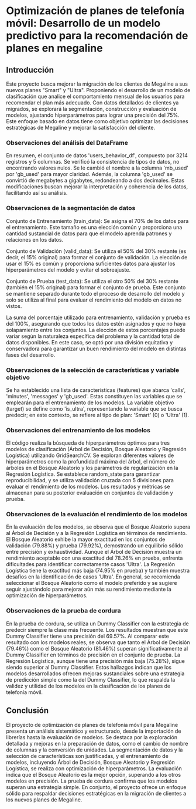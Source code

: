 # Optimización de planes de telefonía móvil: Desarrollo de un modelo predictivo para la recomendación de planes en megaline

## Introducción

Este proyecto busca mejorar la migración de los clientes de Megaline a sus nuevos planes "Smart" y "Ultra". Proponiendo el desarrollo de un modelo de clasificación que analice el comportamiento mensual de los usuarios para recomendar el plan más adecuado. Con datos detallados de clientes ya migrados, se explorará la segmentación, construcción y evaluación de modelos, ajustando hiperparámetros para lograr una precisión del 75%. Este enfoque basado en datos tiene como objetivo optimizar las decisiones estratégicas de Megaline y mejorar la satisfacción del cliente.

### Observaciones del análisis del DataFrame

En resumen, el conjunto de datos 'users_behavior_df', compuesto por 3214 registros y 5 columnas. Se verificó la consistencia de tipos de datos, no encontrando valores nulos. Se le cambió el nombre a la columna 'mb_used' por 'gb_used' para mayor claridad. Además, la columna 'gb_used' se convirtió de megabytes a gigabytes, redondeando a dos decimales. Estas modificaciones buscan mejorar la interpretación y coherencia de los datos, facilitando así su análisis.

### Observaciones de la segmentación de datos

Conjunto de Entrenamiento (train_data): Se asigna el 70% de los datos para el entrenamiento. Este tamaño es una elección común y proporciona una cantidad sustancial de datos para que el modelo aprenda patrones y relaciones en los datos.

Conjunto de Validación (valid_data): Se utiliza el 50% del 30% restante (es decir, el 15% original) para formar el conjunto de validación. La elección de usar el 15% es común y proporciona suficientes datos para ajustar los hiperparámetros del modelo y evitar el sobreajuste.

Conjunto de Prueba (test_data): Se utiliza el otro 50% del 30% restante (también el 15% original) para formar el conjunto de prueba. Este conjunto se mantiene separado durante todo el proceso de desarrollo del modelo y solo se utiliza al final para evaluar el rendimiento del modelo en datos no vistos.

La suma del porcentaje utilizado para entrenamiento, validación y prueba es del 100%, asegurando que todos los datos estén asignados y que no haya solapamiento entre los conjuntos. La elección de estos porcentajes puede variar según la naturaleza específica del problema y la cantidad total de datos disponibles. En este caso, se optó por una división equitativa y conservadora para garantizar un buen rendimiento del modelo en distintas fases del desarrollo.

### Observaciones de la selección de características y variable objetivo

Se ha establecido una lista de características (features) que abarca 'calls', 'minutes', 'messages' y 'gb_used'. Estas constituyen las variables que se emplearán para el entrenamiento de los modelos. La variable objetivo (target) se define como 'is_ultra', representando la variable que se busca predecir; en este contexto, se refiere al tipo de plan: 'Smart' (0) o 'Ultra' (1).

### Observaciones del entrenamiento de los modelos

El código realiza la búsqueda de hiperparámetros óptimos para tres modelos de clasificación (Árbol de Decisión, Bosque Aleatorio y Regresión Logística) utilizando GridSearchCV. Se exploran diferentes valores de hiperparámetros como la profundidad máxima del árbol, el número de árboles en el Bosque Aleatorio y los parámetros de regularización en la Regresión Logística. Se establece random_state para garantizar reproducibilidad, y se utiliza validación cruzada con 5 divisiones para evaluar el rendimiento de los modelos. Los resultados y métricas se almacenan para su posterior evaluación en conjuntos de validación y prueba.

### Observaciones de la evaluación el rendimiento de los modelos

En la evaluación de los modelos, se observa que el Bosque Aleatorio supera al Árbol de Decisión y a la Regresión Logística en términos de rendimiento. El Bosque Aleatorio exhibe la mayor exactitud en los conjuntos de validación (79.88%) y prueba (79.92%), demostrando un equilibrio sólido entre precisión y exhaustividad. Aunque el Árbol de Decisión muestra un rendimiento aceptable con una exactitud del 78.26% en prueba, enfrenta dificultades para identificar correctamente casos 'Ultra'. La Regresión Logística tiene la exactitud más baja (74.95% en prueba) y también muestra desafíos en la identificación de casos 'Ultra'. En general, se recomienda seleccionar el Bosque Aleatorio como el modelo preferido y se sugiere seguir ajustándolo para mejorar aún más su rendimiento mediante la optimización de hiperparámetros.

### Observaciones de la prueba de cordura

En la prueba de cordura, se utiliza un Dummy Classifier con la estrategia de predecir siempre la clase más frecuente. Los resultados muestran que este Dummy Classifier tiene una precisión del 69.57%. Al comparar este resultado con los modelos reales, se observa que tanto el Árbol de Decisión (79.46%) como el Bosque Aleatorio (81.46%) superan significativamente al Dummy Classifier en términos de precisión en el conjunto de prueba. La Regresión Logística, aunque tiene una precisión más baja (75.28%), sigue siendo superior al Dummy Classifier. Estos hallazgos indican que los modelos desarrollados ofrecen mejoras sustanciales sobre una estrategia de predicción simple como la del Dummy Classifier, lo que respalda la validez y utilidad de los modelos en la clasificación de los planes de telefonía móvil.

## Conclusión

El proyecto de optimización de planes de telefonía móvil para Megaline presenta un análisis sistemático y estructurado, desde la importación de librerías hasta la evaluación de modelos. Se destaca por la exploración detallada y mejoras en la preparación de datos, como el cambio de nombre de columnas y la conversión de unidades. La segmentación de datos y la selección de características son justificadas, y el entrenamiento de modelos, incluyendo Árbol de Decisión, Bosque Aleatorio y Regresión Logística, se realiza con optimización de hiperparámetros. La evaluación indica que el Bosque Aleatorio es la mejor opción, superando a los otros modelos en precisión. La prueba de cordura confirma que los modelos superan una estrategia simple. En conjunto, el proyecto ofrece un enfoque sólido para respaldar decisiones estratégicas en la migración de clientes a los nuevos planes de Megaline.

